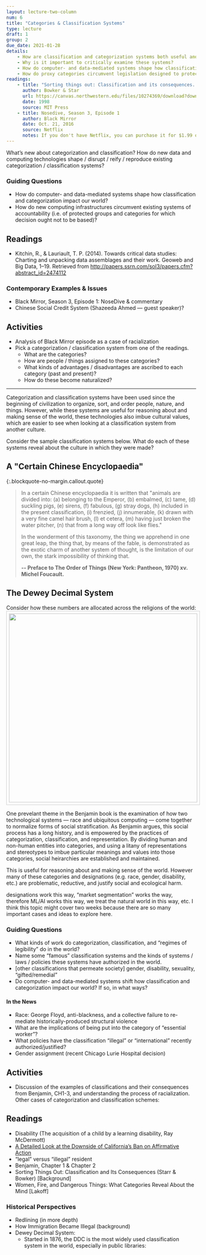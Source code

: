 ```yaml
---
layout: lecture-two-column
num: 6
title: "Categories & Classification Systems"
type: lecture
draft: 1
group: 2
due_date: 2021-01-28
details: 
    - How are classification and categorization systems both useful and problematic?
    - Why is it important to critically examine these systems?
    - How do computer- and data-mediated systems shape how classification and categorization impact our world?
    - How do proxy categories circumvent legislation designed to protect people belonging to vulnerable social categories?
readings:
    - title: "Sorting things out: Classification and its consequences. Introduction."
      author: Bowker & Star
      url: https://canvas.northwestern.edu/files/10274369/download?download_frd=1
      date: 1998
      source: MIT Press
    - title: Nosedive, Season 3, Episode 1
      author: Black Mirror
      date: Oct. 21, 2016
      source: Netflix
      notes: If you don't have Netflix, you can purchase it for $1.99 on Amazon
---
```


What’s new about categorization and classification? How do new data and computing technologies shape / disrupt / reify / reproduce existing categorization / classification systems?

### Guiding Questions
* How do computer- and data-mediated systems shape how classification and categorization impact our world?
* How do new computing infrastructures circumvent existing systems of accountability (i.e. of protected groups and categories for which decision ought not to be based)? 

## Readings
* Kitchin, R., & Lauriault, T. P. (2014). Towards critical data studies: Charting and unpacking data assemblages and their work. Geoweb and Big Data, 1–19. Retrieved from http://papers.ssrn.com/sol3/papers.cfm?abstract_id=2474112 

### Contemporary Examples & Issues 
* Black Mirror, Season 3, Episode 1: NoseDive & commentary
* Chinese Social Credit System (Shazeeda Ahmed — guest speaker)?

## Activities
* Analysis of Black Mirror episode as a case of racialization
* Pick a categorization / classification system from one of the readings. 
    * What are the categories? 
    * How are people / things assigned to these categories? 
    * What kinds of advantages / disadvantages are ascribed to each category (past and present)?
    * How do these become naturalized?

---

Categorization and classification systems have been used since the beginning of civilization to organize, sort, and order people, nature, and things. However, while these systems are useful for reasoning about and making sense of the world, these technologies also imbue cultural values, which are easier to see when looking at a classification system from another culture. 

Consider the sample classification systems below. What do each of these systems reveal about the culture in which they were made?

## A "Certain Chinese Encyclopaedia"

{:.blockquote-no-margin.callout.quote}
> In a certain Chinese encyclopaedia it is written that "animals are divided into: (a) belonging to the Emperor, (b) embalmed, (c) tame, (d) suckling pigs, (e) sirens, (f) fabulous, (g) stray dogs, (h) included in the present classification, (i) frenzied, (j) innumerable, (k) drawn with a very fine camel hair brush, (l) et cetera, (m) having just broken the water pitcher, (n) that from a long way off look like flies."
> 
> In the wonderment of this taxonomy, the thing we apprehend in one great leap, the thing that, by means of the fable, is demonstrated as the exotic charm of another system of thought, is the limitation of our own, the stark impossibility of thinking that.
>
> **-- Preface to The Order of Things (New York: Pantheon, 1970) xv. Michel Foucault.**

## The Dewey Decimal System
Consider how these numbers are allocated across the religions of the world:
<img style="width:500px;padding:6px;border:solid 1px #CCC;" src="../assets/images/dewey-decimal-system.png" />

One prevelant theme in the Benjamin book is the examination of how two technological systems — race and ubiquitous computing — come together to normalize forms of social stratification. As Benjamin argues, this social process has a long history, and is empowered by the practices of categorization, classification, and representation. By dividing human and non-human entities into categories, and using a litany of representations and stereotypes to imbue particular meanings and values into those categories, social heirarchies are established and maintained.

This is useful for reasoning about and making sense of the world. However many of these categories and designations (e.g. race, gender, disability, etc.) are problematic, reductive, and justify social and ecological harm.

designations work this way, “market segmentation” works the way, therefore ML/AI works this way,  we treat the natural world in this way, etc.
I think this topic might cover two weeks because there are so many important cases and ideas to explore here. 

### Guiding Questions
* What kinds of work do categorization, classification, and “regimes of legibility” do in the world?
* Name some “famous” classification systems and the kinds of systems / laws / policies these systems have authorized in the world.
* [other classifications that permeate society] gender, disability, sexuality, “gifted/remedial”
* Do computer- and data-mediated systems shift how classification and categorization impact our world? If so, in what ways?

#### In the News
* Race: George Floyd, anti-blackness, and a collective failure to re-mediate historically-produced structural violence
* What are the implications of being put into the category of “essential worker”?
* What policies have the classification “illegal” or “international” recently authorized/justified?
* Gender assignment (recent Chicago Lurie Hospital decision)


## Activities
* Discussion of the examples of classifications and their consequences from Benjamin, CH1-3, and understanding the process of racialization.
Other cases of categorization and classification schemes:


## Readings
* Disability (The acquisition of a child by a learning disability, Ray McDermott)
* [A Detailed Look at the Downside of California’s Ban on Affirmative Action](https://www.nytimes.com/2020/08/21/upshot/00up-affirmative-action-california-study.html)
* “legal” versus “illegal” resident
* Benjamin, Chapter 1 & Chapter 2
* Sorting Things Out: Classification and Its Consequences (Starr & Bowker) [Background]
* Women, Fire, and Dangerous Things: What Categories Reveal About the Mind [Lakoff]

### Historical Perspectives
* Redlining (in more depth)
* How Immigration Became Illegal (background)
* Dewey Decimal System:
    * Started in 1876, the DDC is the most widely used classification system in the world, especially in public libraries:
